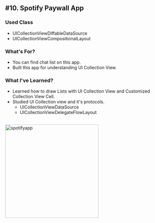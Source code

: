 ## #10. Spotify Paywall App
### Used Class
- UICollectionViewDiffableDataSource
- UICollectionViewCompositionalLayout
### What's For?
- You can find chat list on this app.
- Built this app for understanding UI Collection View.

### What I've Learned?
- Learned how to draw Lists with UI Collection View and Customized Collection View Cell.
- Studied UI Collection view and it's protocols.
  - UICollectionViewDataSource
  - UICollectionViewDelegateFlowLayout
<br><br>
<img width="300" alt="spotifyapp" src="https://user-images.githubusercontent.com/16066576/195526729-e60933eb-624b-4374-95f4-0604318d9360.gif">
